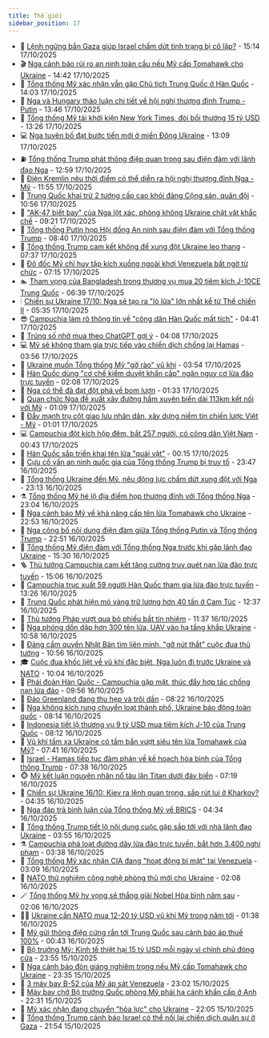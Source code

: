 ```yaml
---
title: Thế giới
sidebar_position: 17
---
```


<!-- dantri-the-gioi:START -->
- 🌋 [Lệnh ngừng bắn Gaza giúp Israel chấm dứt tình trạng bị cô lập?](https://dantri.com.vn/the-gioi/lenh-ngung-ban-gaza-giup-israel-cham-dut-tinh-trang-bi-co-lap-20251017205425485.htm) - 15:14 17/10/2025
- 🎬 [Nga cảnh báo rủi ro an ninh toàn cầu nếu Mỹ cấp Tomahawk cho Ukraine](https://dantri.com.vn/the-gioi/nga-canh-bao-rui-ro-an-ninh-toan-cau-neu-my-cap-tomahawk-cho-ukraine-20251017205543202.htm) - 14:42 17/10/2025
- 🧰 [Tổng thống Mỹ xác nhận vẫn gặp Chủ tịch Trung Quốc ở Hàn Quốc](https://dantri.com.vn/the-gioi/tong-thong-my-xac-nhan-van-gap-chu-tich-trung-quoc-o-han-quoc-20251017205528016.htm) - 14:03 17/10/2025
- 🌋 [Nga và Hungary thảo luận chi tiết về hội nghị thượng đỉnh Trump - Putin](https://dantri.com.vn/the-gioi/nga-va-hungary-thao-luan-chi-tiet-ve-hoi-nghi-thuong-dinh-trump-putin-20251017200018616.htm) - 13:46 17/10/2025
- 🗽 [Tổng thống Mỹ tái khởi kiện New York Times, đòi bồi thường 15 tỷ USD](https://dantri.com.vn/the-gioi/tong-thong-my-tai-khoi-kien-new-york-times-doi-boi-thuong-15-ty-usd-20251017201338970.htm) - 13:26 17/10/2025
- 💻 [Nga tuyên bố đạt bước tiến mới ở miền Đông Ukraine](https://dantri.com.vn/the-gioi/nga-tuyen-bo-dat-buoc-tien-moi-o-mien-dong-ukraine-20251017193727590.htm) - 13:09 17/10/2025
- ⛽️ [Tổng thống Trump phát thông điệp quan trọng sau điện đàm với lãnh đạo Nga](https://dantri.com.vn/the-gioi/tong-thong-trump-phat-thong-diep-quan-trong-sau-dien-dam-voi-lanh-dao-nga-20251017194154541.htm) - 12:59 17/10/2025
- 🤩 [Điện Kremlin nêu thời điểm có thể diễn ra hội nghị thượng đỉnh Nga - Mỹ](https://dantri.com.vn/the-gioi/dien-kremlin-neu-thoi-diem-co-the-dien-ra-hoi-nghi-thuong-dinh-nga-my-20251017184537828.htm) - 11:55 17/10/2025
- 🧐 [Trung Quốc khai trừ 2 tướng cấp cao khỏi đảng Cộng sản, quân đội](https://dantri.com.vn/the-gioi/trung-quoc-khai-tru-2-tuong-cap-cao-khoi-dang-cong-san-quan-doi-20251017171943582.htm) - 10:56 17/10/2025
- 🎊 [&quot;AK-47 biết bay&quot; của Nga lột xác, phòng không Ukraine chật vật khắc chế](https://dantri.com.vn/the-gioi/ak-47-biet-bay-cua-nga-lot-xac-phong-khong-ukraine-chat-vat-khac-che-20251017161249508.htm) - 09:21 17/10/2025
- 📝 [Tổng thống Putin họp Hội đồng An ninh sau điện đàm với Tổng thống Trump](https://dantri.com.vn/the-gioi/tong-thong-putin-hop-hoi-dong-an-ninh-sau-dien-dam-voi-tong-thong-trump-20251017153359391.htm) - 08:40 17/10/2025
- 🤡 [Tổng thống Trump cam kết không để xung đột Ukraine leo thang](https://dantri.com.vn/the-gioi/tong-thong-trump-cam-ket-khong-de-xung-dot-ukraine-leo-thang-20251017141130235.htm) - 07:37 17/10/2025
- 🥷 [Đô đốc Mỹ chỉ huy tập kích xuồng ngoài khơi Venezuela bất ngờ từ chức](https://dantri.com.vn/the-gioi/do-doc-my-chi-huy-tap-kich-xuong-ngoai-khoi-venezuela-bat-ngo-tu-chuc-20251017140746771.htm) - 07:15 17/10/2025
- 🏊 [Tham vọng của Bangladesh trong thương vụ mua 20 tiêm kích J-10CE Trung Quốc](https://dantri.com.vn/the-gioi/tham-vong-cua-bangladesh-trong-thuong-vu-mua-20-tiem-kich-j-10ce-trung-quoc-20251009111601279.htm) - 06:39 17/10/2025
- 🕯 [Chiến sự Ukraine 17/10: Nga sẽ tạo ra &quot;lò lửa&quot; lớn nhất kể từ Thế chiến II](https://dantri.com.vn/the-gioi/chien-su-ukraine-1710-nga-se-tao-ra-lo-lua-lon-nhat-ke-tu-the-chien-ii-20251017083052895.htm) - 05:35 17/10/2025
- 😎 [Campuchia làm rõ thông tin về &quot;công dân Hàn Quốc mất tích&quot;](https://dantri.com.vn/the-gioi/campuchia-lam-ro-thong-tin-ve-cong-dan-han-quoc-mat-tich-20251017113145576.htm) - 04:41 17/10/2025
- 🌈 [Trúng số nhờ mua theo ChatGPT gợi ý](https://dantri.com.vn/the-gioi/trung-so-nho-mua-theo-chatgpt-goi-y-20251017105636337.htm) - 04:08 17/10/2025
- 💻 [Mỹ sẽ không tham gia trực tiếp vào chiến dịch chống lại Hamas](https://dantri.com.vn/the-gioi/my-se-khong-tham-gia-truc-tiep-vao-chien-dich-chong-lai-hamas-20251017104330809.htm) - 03:56 17/10/2025
- 🤖 [Ukraine muốn Tổng thống Mỹ &quot;gỡ rào&quot; vũ khí](https://dantri.com.vn/the-gioi/ukraine-muon-tong-thong-my-go-rao-vu-khi-20251017102850414.htm) - 03:54 17/10/2025
- 🦏 [Hàn Quốc dùng &quot;cơ chế kiểm duyệt khẩn cấp&quot; ngăn nguy cơ lừa đảo trực tuyến](https://dantri.com.vn/the-gioi/han-quoc-dung-co-che-kiem-duyet-khan-cap-ngan-nguy-co-lua-dao-truc-tuyen-20251017085650470.htm) - 02:08 17/10/2025
- 🌁 [Nga có thể đã đạt đột phá về bom lượn](https://dantri.com.vn/the-gioi/nga-co-the-da-dat-dot-pha-ve-bom-luon-20251017082102515.htm) - 01:33 17/10/2025
- 🐘 [Quan chức Nga đề xuất xây đường hầm xuyên biển dài 113km kết nối với Mỹ](https://dantri.com.vn/the-gioi/quan-chuc-nga-de-xuat-xay-duong-ham-xuyen-bien-dai-113km-ket-noi-voi-my-20251017075900242.htm) - 01:09 17/10/2025
- 🥷 [Đẩy mạnh trụ cột giao lưu nhân dân, xây dựng niềm tin chiến lược Việt - Mỹ](https://dantri.com.vn/the-gioi/day-manh-tru-cot-giao-luu-nhan-dan-xay-dung-niem-tin-chien-luoc-viet-my-20251017010059561.htm) - 01:01 17/10/2025
- 💻 [Campuchia đột kích hộp đêm, bắt 257 người, có công dân Việt Nam](https://dantri.com.vn/the-gioi/campuchia-dot-kich-hop-dem-bat-257-nguoi-co-cong-dan-viet-nam-20251017073654880.htm) - 00:43 17/10/2025
- 🎡 [Hàn Quốc sắp triển khai tên lửa &quot;quái vật&quot;](https://dantri.com.vn/the-gioi/han-quoc-sap-trien-khai-ten-lua-quai-vat-20251017070809021.htm) - 00:15 17/10/2025
- 🧰 [Cựu cố vấn an ninh quốc gia của Tổng thống Trump bị truy tố](https://dantri.com.vn/the-gioi/cuu-co-van-an-ninh-quoc-gia-cua-tong-thong-trump-bi-truy-to-20251017064205760.htm) - 23:47 16/10/2025
- 🥸 [Tổng thống Ukraine đến Mỹ, nêu động lực chấm dứt xung đột với Nga](https://dantri.com.vn/the-gioi/tong-thong-ukraine-den-my-neu-dong-luc-cham-dut-xung-dot-voi-nga-20251017060556490.htm) - 23:13 16/10/2025
- ⚗️ [Tổng thống Mỹ hé lộ địa điểm họp thượng đỉnh với Tổng thống Nga](https://dantri.com.vn/the-gioi/tong-thong-my-he-lo-dia-diem-hop-thuong-dinh-voi-tong-thong-nga-20251017004148926.htm) - 23:04 16/10/2025
- 🌮 [Nga cảnh báo Mỹ về khả năng cấp tên lửa Tomahawk cho Ukraine](https://dantri.com.vn/the-gioi/nga-canh-bao-my-ve-kha-nang-cap-ten-lua-tomahawk-cho-ukraine-20251017053856525.htm) - 22:53 16/10/2025
- 🎃 [Nga công bố nội dung điện đàm giữa Tổng thống Putin và Tổng thống Trump](https://dantri.com.vn/the-gioi/nga-cong-bo-noi-dung-dien-dam-giua-tong-thong-putin-va-tong-thong-trump-20251017044143115.htm) - 22:51 16/10/2025
- 💫 [Tổng thống Mỹ điện đàm với Tổng thống Nga trước khi gặp lãnh đạo Ukraine](https://dantri.com.vn/the-gioi/tong-thong-my-dien-dam-voi-tong-thong-nga-truoc-khi-gap-lanh-dao-ukraine-20251016220510190.htm) - 15:30 16/10/2025
- 🪜 [Thủ tướng Campuchia cam kết tăng cường truy quét nạn lừa đảo trực tuyến](https://dantri.com.vn/the-gioi/thu-tuong-campuchia-cam-ket-tang-cuong-truy-quet-nan-lua-dao-truc-tuyen-20251016213334168.htm) - 15:06 16/10/2025
- 🌋 [Campuchia trục xuất 59 người Hàn Quốc tham gia lừa đảo trực tuyến](https://dantri.com.vn/the-gioi/campuchia-truc-xuat-59-nguoi-han-quoc-tham-gia-lua-dao-truc-tuyen-20251016195514221.htm) - 13:26 16/10/2025
- 🦏 [Trung Quốc phát hiện mỏ vàng trữ lượng hơn 40 tấn ở Cam Túc](https://dantri.com.vn/the-gioi/trung-quoc-phat-hien-mo-vang-tru-luong-hon-40-tan-o-cam-tuc-20251016192039784.htm) - 12:37 16/10/2025
- 👀 [Thủ tướng Pháp vượt qua bỏ phiếu bất tín nhiệm](https://dantri.com.vn/the-gioi/thu-tuong-phap-vuot-qua-bo-phieu-bat-tin-nhiem-20251016181419694.htm) - 11:37 16/10/2025
- 🧰 [Nga phóng dồn dập hơn 300 tên lửa, UAV vào hạ tầng khắp Ukraine](https://dantri.com.vn/the-gioi/nga-phong-don-dap-hon-300-ten-lua-uav-vao-ha-tang-khap-ukraine-20251016175333903.htm) - 10:58 16/10/2025
- 🚀 [Đảng cầm quyền Nhật Bản tìm liên minh, &quot;gỡ nút thắt&quot; cuộc đua thủ tướng](https://dantri.com.vn/the-gioi/dang-cam-quyen-nhat-ban-tim-lien-minh-go-nut-that-cuoc-dua-thu-tuong-20251016145829639.htm) - 10:56 16/10/2025
- 🎓 [Cuộc đua khốc liệt về vũ khí đặc biệt, Nga luôn đi trước Ukraine và NATO](https://dantri.com.vn/the-gioi/cuoc-dua-khoc-liet-ve-vu-khi-dac-biet-nga-luon-di-truoc-ukraine-va-nato-20251015133010160.htm) - 10:04 16/10/2025
- 🥸 [Phái đoàn Hàn Quốc - Campuchia gặp mặt, thúc đẩy hợp tác chống nạn lừa đảo](https://dantri.com.vn/the-gioi/phai-doan-han-quoc-campuchia-gap-mat-thuc-day-hop-tac-chong-nan-lua-dao-20251016161822831.htm) - 09:56 16/10/2025
- 🦅 [Đảo Greenland đang thu hẹp và trôi dần](https://dantri.com.vn/the-gioi/dao-greenland-dang-thu-hep-va-troi-dan-20251016151019117.htm) - 08:22 16/10/2025
- 🤭 [Nga không kích rung chuyển loạt thành phố, Ukraine báo động toàn quốc](https://dantri.com.vn/the-gioi/nga-khong-kich-rung-chuyen-loat-thanh-pho-ukraine-bao-dong-toan-quoc-20251016150109008.htm) - 08:14 16/10/2025
- 🤖 [Indonesia tiết lộ thương vụ 9 tỷ USD mua tiêm kích J-10 của Trung Quốc](https://dantri.com.vn/the-gioi/indonesia-tiet-lo-thuong-vu-9-ty-usd-mua-tiem-kich-j-10-cua-trung-quoc-20251016145809298.htm) - 08:12 16/10/2025
- 🐲 [Vũ khí tầm xa Ukraine có tầm bắn vượt siêu tên lửa Tomahawk của Mỹ?](https://dantri.com.vn/the-gioi/vu-khi-tam-xa-ukraine-co-tam-ban-vuot-sieu-ten-lua-tomahawk-cua-my-20251016143530413.htm) - 07:41 16/10/2025
- 🫣 [Israel - Hamas tiếp tục đàm phán về kế hoạch hòa bình của Tổng thống Trump](https://dantri.com.vn/the-gioi/israel-hamas-tiep-tuc-dam-phan-ve-ke-hoach-hoa-binh-cua-tong-thong-trump-20251016141609644.htm) - 07:38 16/10/2025
- 🐵 [Mỹ kết luận nguyên nhân nổ tàu lặn Titan dưới đáy biển](https://dantri.com.vn/the-gioi/my-ket-luan-nguyen-nhan-no-tau-lan-titan-duoi-day-bien-20251016141424166.htm) - 07:19 16/10/2025
- 🫶 [Chiến sự Ukraine 16/10: Kiev ra lệnh quan trọng, sắp rút lui ở Kharkov?](https://dantri.com.vn/the-gioi/chien-su-ukraine-1610-kiev-ra-lenh-quan-trong-sap-rut-lui-o-kharkov-20251016095048837.htm) - 04:35 16/10/2025
- 💃 [Nga đáp trả bình luận của Tổng thống Mỹ về BRICS](https://dantri.com.vn/the-gioi/nga-dap-tra-binh-luan-cua-tong-thong-my-ve-brics-20251016105820464.htm) - 04:34 16/10/2025
- 💫 [Tổng thống Trump tiết lộ nội dung cuộc gặp sắp tới với nhà lãnh đạo Ukraine](https://dantri.com.vn/the-gioi/tong-thong-trump-tiet-lo-noi-dung-cuoc-gap-sap-toi-voi-nha-lanh-dao-ukraine-20251016104823580.htm) - 03:55 16/10/2025
- ⚗️ [Campuchia phá loạt đường dây lừa đảo trực tuyến, bắt hơn 3.400 nghi phạm](https://dantri.com.vn/the-gioi/campuchia-pha-loat-duong-day-lua-dao-truc-tuyen-bat-hon-3400-nghi-pham-20251016103252555.htm) - 03:38 16/10/2025
- 🥷 [Tổng thống Mỹ xác nhận CIA đang &quot;hoạt động bí mật&quot; tại Venezuela](https://dantri.com.vn/the-gioi/tong-thong-my-xac-nhan-cia-dang-hoat-dong-bi-mat-tai-venezuela-20251016084824441.htm) - 03:09 16/10/2025
- 🥸 [NATO thử nghiệm công nghệ phòng thủ mới cho Ukraine](https://dantri.com.vn/the-gioi/nato-thu-nghiem-cong-nghe-phong-thu-moi-cho-ukraine-20251016072700417.htm) - 02:08 16/10/2025
- 🪄 [Tổng thống Mỹ hy vọng sẽ thắng giải Nobel Hòa bình năm sau](https://dantri.com.vn/the-gioi/tong-thong-my-hy-vong-se-thang-giai-nobel-hoa-binh-nam-sau-20251016085121763.htm) - 02:06 16/10/2025
- 🧑‍💻 [Ukraine cần NATO mua 12-20 tỷ USD vũ khí Mỹ trong năm tới](https://dantri.com.vn/the-gioi/ukraine-can-nato-mua-12-20-ty-usd-vu-khi-my-trong-nam-toi-20251016081031698.htm) - 01:38 16/10/2025
- 🤭 [Mỹ gửi thông điệp cứng rắn tới Trung Quốc sau cảnh báo áp thuế 100%](https://dantri.com.vn/the-gioi/my-gui-thong-diep-cung-ran-toi-trung-quoc-sau-canh-bao-ap-thue-100-20251016072531263.htm) - 00:43 16/10/2025
- 🗽 [Bộ trưởng Mỹ: Kinh tế thiệt hại 15 tỷ USD mỗi ngày vì chính phủ đóng cửa](https://dantri.com.vn/the-gioi/bo-truong-my-kinh-te-thiet-hai-15-ty-usd-moi-ngay-vi-chinh-phu-dong-cua-20251016064831350.htm) - 23:55 15/10/2025
- 🤖 [Nga cảnh báo đòn giáng nghiêm trọng nếu Mỹ cấp Tomahawk cho Ukraine](https://dantri.com.vn/the-gioi/nga-canh-bao-don-giang-nghiem-trong-neu-my-cap-tomahawk-cho-ukraine-20251016062504948.htm) - 23:35 15/10/2025
- 🌈 [3 máy bay B-52 của Mỹ áp sát Venezuela](https://dantri.com.vn/the-gioi/3-may-bay-b-52-cua-my-ap-sat-venezuela-20251016055029475.htm) - 23:02 15/10/2025
- 🤩 [Máy bay chở Bộ trưởng Quốc phòng Mỹ phải hạ cánh khẩn cấp ở Anh](https://dantri.com.vn/the-gioi/may-bay-cho-bo-truong-quoc-phong-my-phai-ha-canh-khan-cap-o-anh-20251016052256102.htm) - 22:31 15/10/2025
- 🤗 [Mỹ xác nhận đang chuyển &quot;hỏa lực&quot; cho Ukraine](https://dantri.com.vn/the-gioi/my-xac-nhan-dang-chuyen-hoa-luc-cho-ukraine-20251016045544279.htm) - 22:05 15/10/2025
- 🙉 [Tổng thống Trump cảnh báo Israel có thể nối lại chiến dịch quân sự ở Gaza](https://dantri.com.vn/the-gioi/tong-thong-trump-canh-bao-israel-co-the-noi-lai-chien-dich-quan-su-o-gaza-20251016042221710.htm) - 21:54 15/10/2025<!-- dantri-the-gioi:END -->
